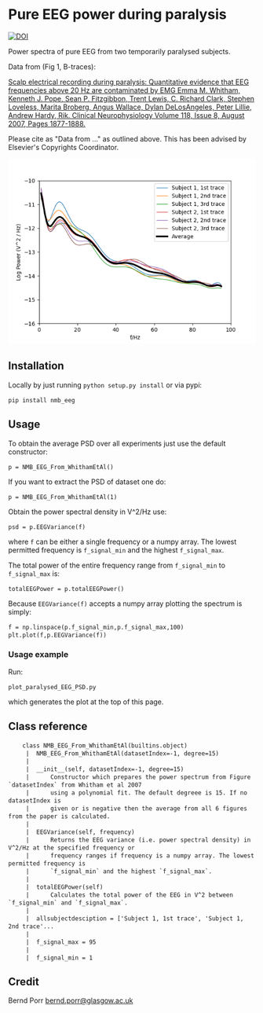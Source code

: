# Pure EEG power during paralysis

[![DOI](https://zenodo.org/badge/529194569.svg)](https://zenodo.org/badge/latestdoi/529194569)

Power spectra of pure EEG from two temporarily paralysed
subjects.

Data from (Fig 1, B-traces):

[Scalp electrical recording during paralysis: Quantitative evidence that
EEG frequencies above 20 Hz are contaminated by EMG
Emma M. Whitham, Kenneth J. Pope, Sean P. Fitzgibbon, Trent Lewis,
C. Richard Clark, Stephen Loveless, Marita Broberg, Angus Wallace,
Dylan DeLosAngeles, Peter Lillie, Andrew Hardy, Rik.
Clinical Neurophysiology Volume 118, Issue 8, August 2007,
Pages 1877-1888.](https://www.sciencedirect.com/science/article/abs/pii/S1388245707001988)

Please cite as "Data from ..." as outlined above. This has been advised by Elsevier's Copyrights Coordinator.

![alt tag](individual_average.png)

## Installation

Locally by just running `python setup.py install` or via pypi:

```
pip install nmb_eeg
```

## Usage

To obtain the average PSD over all experiments just use
the default constructor:
```
p = NMB_EEG_From_WhithamEtAl()
```

If you want to extract the PSD of dataset one do:
```
p = NMB_EEG_From_WhithamEtAl(1)
```

Obtain the power spectral density in V^2/Hz use:
```
psd = p.EEGVariance(f)
```
where `f` can be either a single frequency or a numpy array.
The lowest permitted frequency is
`f_signal_min` and the highest `f_signal_max`.

The total power of the entire frequency range from `f_signal_min` to `f_signal_max` is:
```
totalEEGPower = p.totalEEGPower()
```

Because `EEGVariance(f)` accepts a numpy array plotting the spectrum
is simply:
```
f = np.linspace(p.f_signal_min,p.f_signal_max,100)
plt.plot(f,p.EEGVariance(f))
```

### Usage example

Run:
```
plot_paralysed_EEG_PSD.py
```
which generates the plot at the top of this page.



## Class reference

```
    class NMB_EEG_From_WhithamEtAl(builtins.object)
     |  NMB_EEG_From_WhithamEtAl(datasetIndex=-1, degree=15)
     |  
     |  __init__(self, datasetIndex=-1, degree=15)
     |      Constructor which prepares the power spectrum from Figure `datasetIndex` from Whitham et al 2007
     |      using a polynomial fit. The default degreee is 15. If no datasetIndex is
     |      given or is negative then the average from all 6 figures from the paper is calculated.
     |  
     |  EEGVariance(self, frequency)
     |      Returns the EEG variance (i.e. power spectral density) in V^2/Hz at the specified frequency or 
     |      frequency ranges if frequency is a numpy array. The lowest permitted frequency is
     |      `f_signal_min` and the highest `f_signal_max`.
     |  
     |  totalEEGPower(self)
     |      Calculates the total power of the EEG in V^2 between `f_signal_min` and `f_signal_max`.
     |  
     |  allsubjectdesciption = ['Subject 1, 1st trace', 'Subject 1, 2nd trace'...
     |  
     |  f_signal_max = 95
     |  
     |  f_signal_min = 1
```


## Credit

Bernd Porr <bernd.porr@glasgow.ac.uk>
